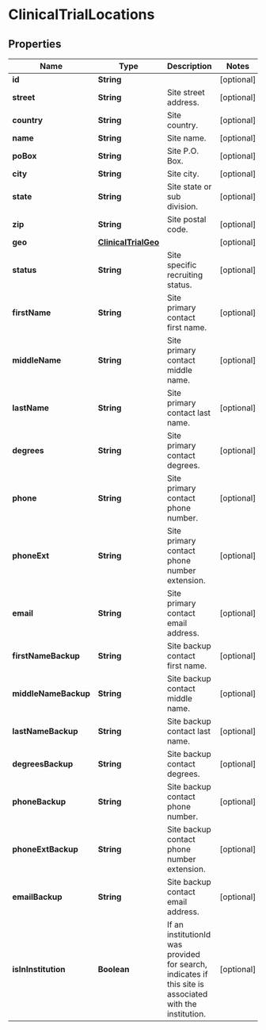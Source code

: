 # ClinicalTrialLocations

## Properties
Name | Type | Description | Notes
------------ | ------------- | ------------- | -------------
**id** | **String** |  |  [optional]
**street** | **String** | Site street address. |  [optional]
**country** | **String** | Site country. |  [optional]
**name** | **String** | Site name. |  [optional]
**poBox** | **String** | Site P.O. Box. |  [optional]
**city** | **String** | Site city. |  [optional]
**state** | **String** | Site state or sub division. |  [optional]
**zip** | **String** | Site postal code. |  [optional]
**geo** | [**ClinicalTrialGeo**](ClinicalTrialGeo.md) |  |  [optional]
**status** | **String** | Site specific recruiting status. |  [optional]
**firstName** | **String** | Site primary contact first name. |  [optional]
**middleName** | **String** | Site primary contact middle name. |  [optional]
**lastName** | **String** | Site primary contact last name. |  [optional]
**degrees** | **String** | Site primary contact degrees. |  [optional]
**phone** | **String** | Site primary contact phone number. |  [optional]
**phoneExt** | **String** | Site primary contact phone number extension. |  [optional]
**email** | **String** | Site primary contact email address. |  [optional]
**firstNameBackup** | **String** | Site backup contact first name. |  [optional]
**middleNameBackup** | **String** | Site backup contact middle name. |  [optional]
**lastNameBackup** | **String** | Site backup contact last name. |  [optional]
**degreesBackup** | **String** | Site backup contact degrees. |  [optional]
**phoneBackup** | **String** | Site backup contact phone number. |  [optional]
**phoneExtBackup** | **String** | Site backup contact phone number extension. |  [optional]
**emailBackup** | **String** | Site backup contact email address. |  [optional]
**isInInstitution** | **Boolean** | If an institutionId was provided for search, indicates if this site is associated with the institution. |  [optional]
